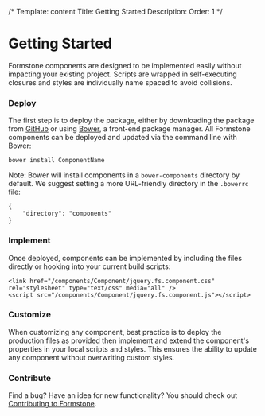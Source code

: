 /*
Template: content
Title: Getting Started
Description:
Order: 1
*/

# Getting Started

Formstone components are designed to be implemented easily without impacting your existing project. Scripts are wrapped in self-executing closures and styles are individually name spaced to avoid collisions.

### Deploy

The first step is to deploy the package, either by downloading the package from [GitHub](https://github.com/Formstone/Formstone) or using [Bower](http://bower.io/), a front-end package manager. All Formstone components can be deployed and updated via the command line with Bower:

<pre class="example"><code>bower install ComponentName</code></pre>

Note: Bower will install components in a <code>bower-components</code> directory by default. We suggest setting a more URL-friendly directory in the <code>.bowerrc</code> file:

<pre class="example"><code>{
	"directory": "components"
}</code></pre>

### Implement

Once deployed, components can be implemented by including the files directly or hooking into your current build scripts:

<pre class="example"><code class="language-markup">&lt;link href="/components/Component/jquery.fs.component.css" rel="stylesheet" type="text/css" media="all" /&gt;
&lt;script src="/components/Component/jquery.fs.component.js"&gt;&lt;/script&gt;</code></pre>

### Customize

When customizing any component, best practice is to deploy the production files as provided then implement and extend the component's properties in your local scripts and styles. This ensures the ability to update any component without overwriting custom styles.

### Contribute

Find a bug? Have an idea for new functionality? You should check out [Contributing to Formstone](http://formstone.it/about/contributing).
